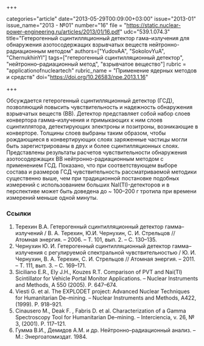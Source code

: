 +++

categories="article"
date="2013-05-29T00:09:00+03:00"
issue="2013-01"
issue_name="2013 - №01"
number="16"
file = "https://static.nuclear-power-engineering.ru/articles/2013/01/16.pdf"
udc="539.1.074.3"
title="Гетерогенный сцинтилляционный детектор гама–излучения для обнаружения азотосодержащих взрывчатых веществ нейтронно- радиационным методом"
authors=["YudovAA", "SokolovYuA", "ChernukhinYI"]
tags=["гетерогенный сцинтилляционный детектор", "нейтронно–радиационный метод", "взрывчатое вещество"]
rubric = "applicationofnucleartech"
rubric_name = "Применение ядерных методов и средств"
doi="https://doi.org/10.26583/npe.2013.1.16"

+++

Обсуждается гетерогенный сцинтилляционный детектор (ГСД), позволяющий повысить чувствительность и надежность обнаружения взрывчатых веществ (ВВ). Детектор представляет собой набор слоев конвертора гамма–излучения и примыкающих к ним слоев сцинтиллятора, детектирующих электроны и позитроны, возникающие в конверторе. Толщины слоев выбраны таким образом, чтобы рождающиеся в конвертирующих слоях заряженные частицы могли быть зарегистрированы в двух и более сцинтилляционных слоях. Представлены результаты расчетов чувствительности обнаружения азотосодержащих ВВ нейтронно-радиационным методом с применением ГСД. Показано, что при соответствующем выборе состава и размеров ГСД чувствительность рассматриваемой методики существенно выше, чем при традиционной постановке подобных измерений с использованием больших NaI(Tl)-детекторов и в перспективе может быть доведена до ~ 100–200 г тротила при времени измерений меньше одной минуты.

### Ссылки

1. Терехин В.А. Гетерогенный сцинтилляционный детектор гамма–излучений / В. А. Терехин, Ю.И. Чернухин, С. И. Стрельцов // Атомная энергия. – 2006. – Т. 101, вып. 2. – С. 130–135.
2. Чернухин Ю. И. Гетерогенный сцинтилляционный детектор гамма–излучения с регулируемой спектральной чувствительностью / Ю. И. Чернухин, В. А. Терехин, С. И. Стрельцов // Атомная энергия. – 2011. – Т. 111, вып. 3. – С. 169–171.
3. Siciliano E.R., Ely J.H., Kouzes R.T. Comparison of PVT and Nai(Tl) Scintillator for Vehicle Portal Monitor Applications. – Nuclear Instruments and Methods, A 550 (2005). P. 647–674.
4. Viesti G. et al. The EXPLODET project: Advanced Nuclear Techniques for Humanitarian De–mining. – Nuclear Instruments and Methods, A422, (1999). P. 918–921.
5. Cinausero M., Deak F. , Fabris D. et al. Characterization of a Gamma Spectroscopy Tool for Humanitarian De–mining. – Interciencia, v. 26, № 3, (2001). P. 117–121.
6. Гумма В.И., Демидов А.М. и др. Нейтронно–радиационный анализ. – М.: Энергоатомиздат. 1984.